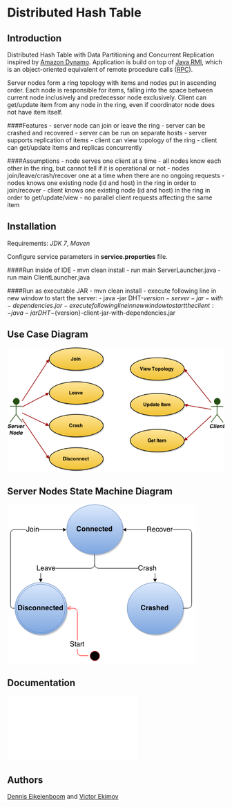 Distributed Hash Table
==============

Introduction
-------

Distributed Hash Table with Data Partitioning and Concurrent Replication inspired by [Amazon Dynamo](http://www.allthingsdistributed.com/files/amazon-dynamo-sosp2007.pdf). Application is build on top of [Java RMI](http://en.wikipedia.org/wiki/Java_remote_method_invocation), which is an object-oriented equivalent of remote procedure calls ([RPC](http://en.wikipedia.org/wiki/Remote_procedure_call)).

Server nodes form a ring topology with items and nodes put in ascending order. Each node is responsible for items, falling into the space between current node inclusively and predecessor node exclusively. Client can get/update item from any node in the ring, even if coordinator node does not have item itself.

####Features
    - server node can join or leave the ring
    - server can be crashed and recovered
    - server can be run on separate hosts
    - server supports replication of items
    - client can view topology of the ring
    - client can get/update items and replicas concurrently

####Assumptions
    - node serves one client at a time
    - all nodes know each other in the ring, but cannot tell if it is operational or not
    - nodes join/leave/crash/recover one at a time when there are no ongoing requests
    - nodes knows one existing node (id and host) in the ring in order to join/recover
    - client knows one existing node (id and host) in the ring in order to get/update/view
    - no parallel client requests affecting the same item

Installation
-------
Requirements: *JDK 7*, *Maven*

Configure service parameters in **service.properties** file.

####Run inside of IDE
    - mvn clean install
    - run main ServerLauncher.java
    - run main ClientLauncher.java
    
####Run as executable JAR
    - mvn clean install
    - execute following line in new window to start the server:
        - java -jar DHT-${version}-server-jar-with-dependencies.jar
    - execute following line in new window to start the client:
        - java -jar DHT-${version}-client-jar-with-dependencies.jar

Use Case Diagram
-------
![Diagram](/diagrams/Use_Case_Diagram.png)

Server Nodes State Machine Diagram
-------
![Diagram](/diagrams/Server_Nodes_State_Machine_Diagram.png)

Documentation
-------
![Distributed Systems Practical (PDF)](/docs/Distributed_Systems_Practical.pdf)

Authors
-------
[Dennis Eikelenboom](https://github.com/denniseik) and [Victor Ekimov](https://github.com/NorthernDemon)